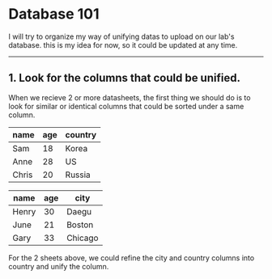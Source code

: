 # Database 101

I will try to organize my way of unifying datas to upload on our lab's database. this is my idea for now, so it could be updated at any time.



---

## 1. Look for the columns that could be unified.

When we recieve 2 or more datasheets, the first thing we should do is to look for similar or identical columns that could be sorted under a same column. 



| name  | age  | country |
| ----- | ---- | ------- |
| Sam   | 18   | Korea   |
| Anne  | 28   | US      |
| Chris | 20   | Russia  |

| name  | age  | city    |
| ----- | ---- | ------- |
| Henry | 30   | Daegu   |
| June  | 21   | Boston  |
| Gary  | 33   | Chicago |

For the 2 sheets above, we could refine the city and country columns into country and unify the column.



 